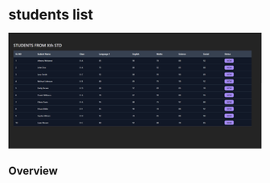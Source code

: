 # students list




![Project Image](./Students%20Card/Screenshot%202024-01-22%20145948.png)
## Overview